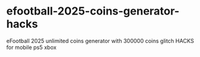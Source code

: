 # efootball-2025-coins-generator-hacks
eFootball 2025 unlimited coins generator with 300000 coins glitch HACKS for mobile ps5 xbox

